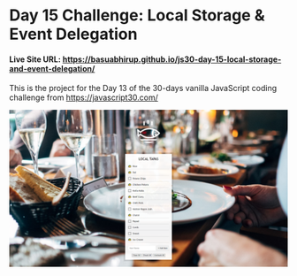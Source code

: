 # Day 15 Challenge: Local Storage & Event Delegation

#### Live Site URL: https://basuabhirup.github.io/js30-day-15-local-storage-and-event-delegation/

This is the project for the Day 13 of the 30-days vanilla JavaScript coding challenge from https://javascript30.com/


![Screenshot of the completed Project](./screenshot-day15.png)
